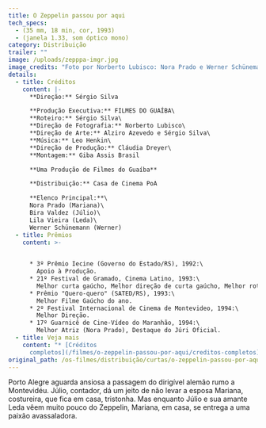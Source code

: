 ```yaml
---
title: O Zeppelin passou por aqui
tech_specs:
  - (35 mm, 18 min, cor, 1993)
  - (janela 1.33, som óptico mono)
category: Distribuição
trailer: ""
image: /uploads/zepppa-imgr.jpg
image_credits: "Foto por Norberto Lubisco: Nora Prado e Werner Schünemann"
details:
  - title: Créditos
    content: |-
      **Direção:** Sérgio Silva

      **Produção Executiva:** FILMES DO GUAÍBA\
      **Roteiro:** Sérgio Silva\
      **Direção de Fotografia:** Norberto Lubisco\
      **Direção de Arte:** Alziro Azevedo e Sérgio Silva\
      **Música:** Leo Henkin\
      **Direção de Produção:** Cláudia Dreyer\
      **Montagem:** Giba Assis Brasil

      **Uma Produção de Filmes do Guaíba**

      **Distribuição:** Casa de Cinema PoA

      **Elenco Principal:**\
      Nora Prado (Mariana)\
      Bira Valdez (Júlio)\
      Lila Vieira (Leda)\
      Werner Schünemann (Werner)
  - title: Prêmios
    content: >-
      

      * 3º Prêmio Iecine (Governo do Estado/RS), 1992:\
        Apoio à Produção.
      * 21º Festival de Gramado, Cinema Latino, 1993:\
        Melhor curta gaúcho, Melhor direção de curta gaúcho, Melhor roteiro nacional.
      * Prêmio "Quero-quero" (SATED/RS), 1993:\
        Melhor Filme Gaúcho do ano.
      * 2º Festival Internacional de Cinema de Montevideo, 1994:\
        Melhor Direção.
      * 17º Guarnicê de Cine-Vídeo do Maranhão, 1994:\
        Melhor Atriz (Nora Prado), Destaque do Júri Oficial.
  - title: Veja mais
    content: "* [C﻿réditos
      completos](/filmes/o-zeppelin-passou-por-aqui/creditos-completos)"
original_path: /os-filmes/distribuição/curtas/o-zeppelin-passou-por-aqui.html
---
```

Porto Alegre aguarda ansiosa a passagem do dirigível alemão rumo a Montevidéu. Júlio, contador, dá um jeito de não levar a esposa Mariana, costureira, que fica em casa, tristonha. Mas enquanto Júlio e sua amante Leda vêem muito pouco do Zeppelin, Mariana, em casa, se entrega a uma paixão avassaladora.